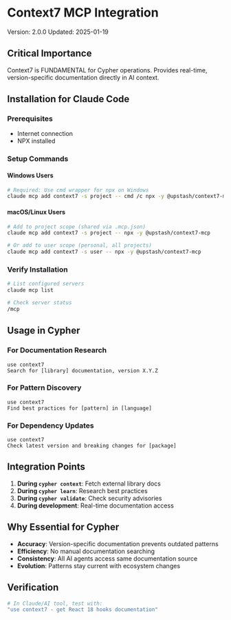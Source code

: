 # Context7 MCP Integration

Version: 2.0.0
Updated: 2025-01-19

## Critical Importance
Context7 is FUNDAMENTAL for Cypher operations. Provides real-time, version-specific documentation directly in AI context.

## Installation for Claude Code

### Prerequisites
- Internet connection
- NPX installed

### Setup Commands

#### Windows Users
```bash
# Required: Use cmd wrapper for npx on Windows
claude mcp add context7 -s project -- cmd /c npx -y @upstash/context7-mcp
```

#### macOS/Linux Users
```bash
# Add to project scope (shared via .mcp.json)
claude mcp add context7 -s project -- npx -y @upstash/context7-mcp

# Or add to user scope (personal, all projects)
claude mcp add context7 -s user -- npx -y @upstash/context7-mcp
```

### Verify Installation
```bash
# List configured servers
claude mcp list

# Check server status
/mcp
```

## Usage in Cypher

### For Documentation Research
```
use context7
Search for [library] documentation, version X.Y.Z
```

### For Pattern Discovery
```
use context7
Find best practices for [pattern] in [language]
```

### For Dependency Updates
```
use context7
Check latest version and breaking changes for [package]
```

## Integration Points

1. **During `cypher context`**: Fetch external library docs
2. **During `cypher learn`**: Research best practices
3. **During `cypher validate`**: Check security advisories
4. **During development**: Real-time documentation access

## Why Essential for Cypher

- **Accuracy**: Version-specific documentation prevents outdated patterns
- **Efficiency**: No manual documentation searching
- **Consistency**: All AI agents access same documentation source
- **Evolution**: Patterns stay current with ecosystem changes

## Verification
```bash
# In Claude/AI tool, test with:
"use context7 - get React 18 hooks documentation"
```